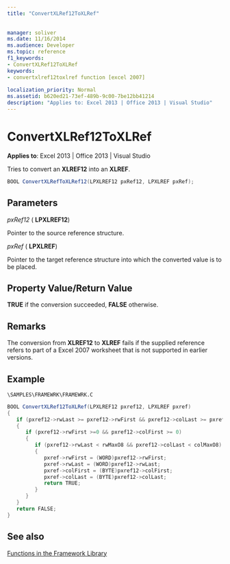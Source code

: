 ```yaml
---
title: "ConvertXLRef12ToXLRef"
 
 
manager: soliver
ms.date: 11/16/2014
ms.audience: Developer
ms.topic: reference
f1_keywords:
- ConvertXLRef12ToXLRef
keywords:
- convertxlref12toxlref function [excel 2007]
 
localization_priority: Normal
ms.assetid: b620ed21-73ef-489b-9c00-7be12bb41214
description: "Applies to: Excel 2013 | Office 2013 | Visual Studio"
---
```


# ConvertXLRef12ToXLRef

**Applies to**: Excel 2013 | Office 2013 | Visual Studio 
  
Tries to convert an **XLREF12** into an **XLREF**.
  
```cs
BOOL ConvertXLRefToXLRef12(LPXLREF12 pxRef12, LPXLREF pxRef);
```

## Parameters

 _pxRef12_ ( **LPXLREF12**)
  
Pointer to the source reference structure.
  
 _pxRef_ ( **LPXLREF**)
  
Pointer to the target reference structure into which the converted value is to be placed.
  
## Property Value/Return Value

 **TRUE** if the conversion succeeded, **FALSE** otherwise. 
  
## Remarks

The conversion from **XLREF12** to **XLREF** fails if the supplied reference refers to part of a Excel 2007 worksheet that is not supported in earlier versions. 
  
## Example

 `\SAMPLES\FRAMEWRK\FRAMEWRK.C`
  
```cs
BOOL ConvertXLRef12ToXLRef(LPXLREF12 pxref12, LPXLREF pxref)
{
   if (pxref12->rwLast >= pxref12->rwFirst && pxref12->colLast >= pxref12->colFirst)
   {
      if (pxref12->rwFirst >=0 && pxref12->colFirst >= 0)
      {
         if (pxref12->rwLast < rwMaxO8 && pxref12->colLast < colMaxO8)
         {
            pxref->rwFirst = (WORD)pxref12->rwFirst;
            pxref->rwLast = (WORD)pxref12->rwLast;
            pxref->colFirst = (BYTE)pxref12->colFirst;
            pxref->colLast = (BYTE)pxref12->colLast;
            return TRUE;
         }
      }
   }
   return FALSE;
}
```

## See also



[Functions in the Framework Library](functions-in-the-framework-library.md)

